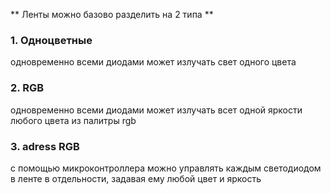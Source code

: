** Ленты можно базово разделить на 2 типа **
<h3>	1. Oдноцветные </h3>
    одновременно всеми диодами может излучать свет одного цвета
<h3>	2. RGB </h3>
    одновременно всеми диодами может излучать всет одной яркости любого цвета из палитры rgb
 <h3>	3. adress RGB </h3>
    с помощью микроконтроллера можно управлять каждым светодиодом в ленте в отдельности, задавая ему любой цвет и яркость 
